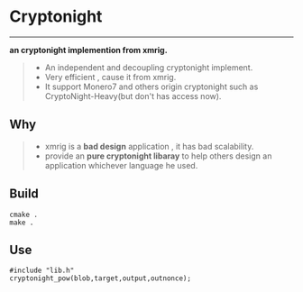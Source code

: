 # Cryptonight

------
**an cryptonight implemention from xmrig.**

> * An independent and decoupling cryptonight implement.
> * Very efficient , cause it from xmrig.
> * It support Monero7 and others origin cryptonight such as CryptoNight-Heavy(but don't has access now). 


## Why

> * xmrig is a **bad design** application , it has bad scalability.
> * provide an **pure cryptonight libaray** to help others design an application whichever language he used.

## Build

```
cmake .
make .
```


## Use

```
#include "lib.h"
cryptonight_pow(blob,target,output,outnonce);

```
